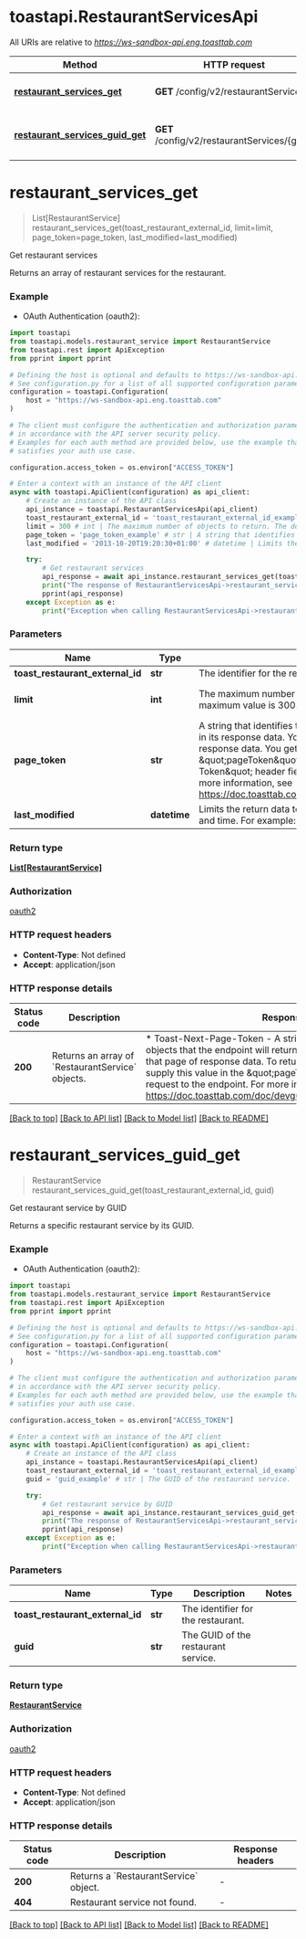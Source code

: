 # toastapi.RestaurantServicesApi

All URIs are relative to *https://ws-sandbox-api.eng.toasttab.com*

Method | HTTP request | Description
------------- | ------------- | -------------
[**restaurant_services_get**](RestaurantServicesApi.md#restaurant_services_get) | **GET** /config/v2/restaurantServices | Get restaurant services
[**restaurant_services_guid_get**](RestaurantServicesApi.md#restaurant_services_guid_get) | **GET** /config/v2/restaurantServices/{guid} | Get restaurant service by GUID


# **restaurant_services_get**
> List[RestaurantService] restaurant_services_get(toast_restaurant_external_id, limit=limit, page_token=page_token, last_modified=last_modified)

Get restaurant services

Returns an array of restaurant services for the restaurant.

### Example

* OAuth Authentication (oauth2):

```python
import toastapi
from toastapi.models.restaurant_service import RestaurantService
from toastapi.rest import ApiException
from pprint import pprint

# Defining the host is optional and defaults to https://ws-sandbox-api.eng.toasttab.com
# See configuration.py for a list of all supported configuration parameters.
configuration = toastapi.Configuration(
    host = "https://ws-sandbox-api.eng.toasttab.com"
)

# The client must configure the authentication and authorization parameters
# in accordance with the API server security policy.
# Examples for each auth method are provided below, use the example that
# satisfies your auth use case.

configuration.access_token = os.environ["ACCESS_TOKEN"]

# Enter a context with an instance of the API client
async with toastapi.ApiClient(configuration) as api_client:
    # Create an instance of the API class
    api_instance = toastapi.RestaurantServicesApi(api_client)
    toast_restaurant_external_id = 'toast_restaurant_external_id_example' # str | The identifier for the restaurant.
    limit = 300 # int | The maximum number of objects to return. The default value is 300. The maximum value is 300. (optional) (default to 300)
    page_token = 'page_token_example' # str | A string that identifies the set of data objects that the endpoint will return in its response data. You can use this parameter to retrieve one page of response data. You get the value that you supply in the \"pageToken\" parameter from the \"Toast-Next-Page-Token\" header field value of a previous request to the endpoint. For more information, see https://doc.toasttab.com/doc/devguide/apiResponseDataPagination.html. (optional)
    last_modified = '2013-10-20T19:20:30+01:00' # datetime | Limits the return data to objects created or modified after a specific date and time. For example: '2024-06-20T00:00:00.000%2B0000'. (optional)

    try:
        # Get restaurant services
        api_response = await api_instance.restaurant_services_get(toast_restaurant_external_id, limit=limit, page_token=page_token, last_modified=last_modified)
        print("The response of RestaurantServicesApi->restaurant_services_get:\n")
        pprint(api_response)
    except Exception as e:
        print("Exception when calling RestaurantServicesApi->restaurant_services_get: %s\n" % e)
```



### Parameters


Name | Type | Description  | Notes
------------- | ------------- | ------------- | -------------
 **toast_restaurant_external_id** | **str**| The identifier for the restaurant. | 
 **limit** | **int**| The maximum number of objects to return. The default value is 300. The maximum value is 300. | [optional] [default to 300]
 **page_token** | **str**| A string that identifies the set of data objects that the endpoint will return in its response data. You can use this parameter to retrieve one page of response data. You get the value that you supply in the \&quot;pageToken\&quot; parameter from the \&quot;Toast-Next-Page-Token\&quot; header field value of a previous request to the endpoint. For more information, see https://doc.toasttab.com/doc/devguide/apiResponseDataPagination.html. | [optional] 
 **last_modified** | **datetime**| Limits the return data to objects created or modified after a specific date and time. For example: &#39;2024-06-20T00:00:00.000%2B0000&#39;. | [optional] 

### Return type

[**List[RestaurantService]**](RestaurantService.md)

### Authorization

[oauth2](../README.md#oauth2)

### HTTP request headers

 - **Content-Type**: Not defined
 - **Accept**: application/json

### HTTP response details

| Status code | Description | Response headers |
|-------------|-------------|------------------|
**200** | Returns an array of &#x60;RestaurantService&#x60; objects. |  * Toast-Next-Page-Token - A string that identifies the following set of objects that the endpoint will return. You can use this value to retrieve that page of response data. To return the next page of objects you supply this value in the \&quot;pageToken\&quot; parameter of the next request to the endpoint. For more information, see https://doc.toasttab.com/doc/devguide/apiResponseDataPagination.html. <br>  |

[[Back to top]](#) [[Back to API list]](../README.md#documentation-for-api-endpoints) [[Back to Model list]](../README.md#documentation-for-models) [[Back to README]](../README.md)

# **restaurant_services_guid_get**
> RestaurantService restaurant_services_guid_get(toast_restaurant_external_id, guid)

Get restaurant service by GUID

Returns a specific restaurant service by its GUID.

### Example

* OAuth Authentication (oauth2):

```python
import toastapi
from toastapi.models.restaurant_service import RestaurantService
from toastapi.rest import ApiException
from pprint import pprint

# Defining the host is optional and defaults to https://ws-sandbox-api.eng.toasttab.com
# See configuration.py for a list of all supported configuration parameters.
configuration = toastapi.Configuration(
    host = "https://ws-sandbox-api.eng.toasttab.com"
)

# The client must configure the authentication and authorization parameters
# in accordance with the API server security policy.
# Examples for each auth method are provided below, use the example that
# satisfies your auth use case.

configuration.access_token = os.environ["ACCESS_TOKEN"]

# Enter a context with an instance of the API client
async with toastapi.ApiClient(configuration) as api_client:
    # Create an instance of the API class
    api_instance = toastapi.RestaurantServicesApi(api_client)
    toast_restaurant_external_id = 'toast_restaurant_external_id_example' # str | The identifier for the restaurant.
    guid = 'guid_example' # str | The GUID of the restaurant service.

    try:
        # Get restaurant service by GUID
        api_response = await api_instance.restaurant_services_guid_get(toast_restaurant_external_id, guid)
        print("The response of RestaurantServicesApi->restaurant_services_guid_get:\n")
        pprint(api_response)
    except Exception as e:
        print("Exception when calling RestaurantServicesApi->restaurant_services_guid_get: %s\n" % e)
```



### Parameters


Name | Type | Description  | Notes
------------- | ------------- | ------------- | -------------
 **toast_restaurant_external_id** | **str**| The identifier for the restaurant. | 
 **guid** | **str**| The GUID of the restaurant service. | 

### Return type

[**RestaurantService**](RestaurantService.md)

### Authorization

[oauth2](../README.md#oauth2)

### HTTP request headers

 - **Content-Type**: Not defined
 - **Accept**: application/json

### HTTP response details

| Status code | Description | Response headers |
|-------------|-------------|------------------|
**200** | Returns a &#x60;RestaurantService&#x60; object. |  -  |
**404** | Restaurant service not found. |  -  |

[[Back to top]](#) [[Back to API list]](../README.md#documentation-for-api-endpoints) [[Back to Model list]](../README.md#documentation-for-models) [[Back to README]](../README.md)


